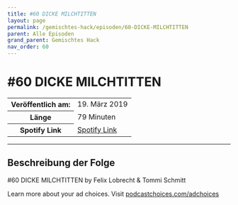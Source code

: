 ```yaml
---
title: #60 DICKE MILCHTITTEN
layout: page
permalink: /gemischtes-hack/episoden/60-DICKE-MILCHTITTEN
parent: Alle Episoden
grand_parent: Gemischtes Hack
nav_order: 60
---
```


# #60 DICKE MILCHTITTEN
<table class="resp-table dcf-table dcf-table-responsive dcf-table-bordered dcf-table-striped dcf-w-100%">
                    <tbody>
                        <tr>
                            <th scope="row">Veröffentlich am:</th>
                            <td data-label="Veröffentlich am:">19. März 2019</td>
                        </tr>
                        <tr>
                            <th scope="row">Länge </th>
                            <td data-label="Länge ">79 Minuten</td>
                        </tr><tr>
                                <th scope="row">Spotify Link</th>
                                <td data-label="Spotify Link"><a href="https://open.spotify.com/episode/2zbINdbLuDhmviPmC0BKOY">Spotify Link</a></td>
                            </tr></tbody>
                </table>

***

## Beschreibung der Folge

<div>
<p>#60 DICKE MILCHTITTEN by Felix Lobrecht &amp; Tommi Schmitt</p><p> </p><p>Learn more about your ad choices. Visit <a href="https://podcastchoices.com/adchoices">podcastchoices.com/adchoices</a></p>  
</div>

